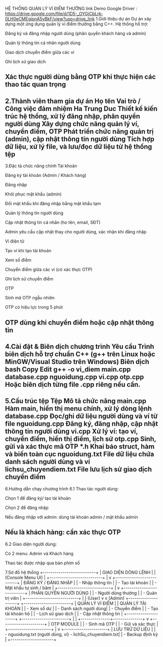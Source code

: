 HỆ THỐNG QUẢN LÝ VÍ ĐIỂM THƯỞNG 
link Demo Google Driver : https://drive.google.com/file/d/1D5-_OYGjCbLrk-0LH0eCMEgjpnA5yBkF/view?usp=drive_link
1.Giới thiệu dự án
Dự án xây dựng một ứng dụng quản lý ví điểm thưởng bằng C++. Hệ thống hỗ trợ:

Đăng ký và đăng nhập người dùng (phân quyền khách hàng và admin)

Quản lý thông tin cá nhân người dùng

Giao dịch chuyển điểm giữa các ví

Ghi lịch sử giao dịch

Xác thực người dùng bằng OTP khi thực hiện các thao tác quan trọng
----------------------------------------------------------------------------
2.Thành viên tham gia dự án
Họ tên	          Vai trò / Công việc đảm nhiệm
Ha Trung Duc	Thiết kế kiến trúc hệ thống, xử lý đăng nhập, phân quyền người dùng
	            Xây dựng chức năng quản lý ví, chuyển điểm, OTP
               Phát triển chức năng quản trị (admin), cập nhật thông tin người dùng
               Tích hợp dữ liệu, xử lý file, và lưu/đọc dữ liệu từ hệ thống tệp
----------------------------------------------------------------------------
3.Đặc tả chức năng chính
Tài khoản

Đăng ký tài khoản (Admin / Khách hàng)

Đăng nhập

Khôi phục mật khẩu (admin)

Đổi mật khẩu khi đăng nhập bằng mật khẩu tạm

Quản lý thông tin người dùng

Cập nhật thông tin cá nhân (ho tên, email, SĐT)

Admin yêu cầu cập nhật thay cho người dùng, xác nhận khi đăng nhập

Ví điện tử

Tạo ví khi tạo tài khoản

Xem số điểm

Chuyển điểm giữa các ví (có xác thực OTP)

Ghi lịch sử chuyển điểm

OTP

Sinh mã OTP ngẫu nhiên

OTP có hiệu lực trong 5 phút

OTP dùng khi chuyển điểm hoặc cập nhật thông tin
----------------------------------------------------------------------------
4.Cài đặt & Biên dịch chương trình
Yêu cầu
Trình biên dịch hỗ trợ chuẩn C++ (g++ trên Linux hoặc MinGW/Visual Studio trên Windows)
Biên dịch
bash
Copy
Edit
g++ -o vi_diem main.cpp database.cpp nguoidung.cpp vi.cpp otp.cpp
Hoặc biên dịch từng file .cpp riêng nếu cần.
----------------------------------------------------------------------------
5.Cấu trúc tệp
Tệp	Mô tả chức năng
main.cpp	Hàm main, hiển thị menu chính, xử lý dòng lệnh
database.cpp	Đọc/ghi dữ liệu người dùng và ví từ file
nguoidung.cpp	Đăng ký, đăng nhập, cập nhật thông tin người dùng
vi.cpp	Xử lý ví: tạo ví, chuyển điểm, hiển thị điểm, lịch sử
otp.cpp	Sinh, gửi và xác thực mã OTP
*.h	Khai báo struct, hàm và biến toàn cục
nguoidung.txt	File dữ liệu chứa danh sách người dùng và ví
lichsu_chuyendiem.txt	File lưu lịch sử giao dịch chuyển điểm
----------------------------------------------------------------------------
6.Hướng dẫn chạy chương trình
6.1 Thao tác người dùng:

Chọn 1 để đăng ký/ tạo tài khoản

Chọn 2 để đăng nhập

Nếu đăng nhập với admin: dùng tài khoản admin / mật khẩu admin

Nếu là khách hàng: cần xác thực OTP
----------------------------------------------------------------------------
6.2 Giao diện người dùng:

Có 2 menu: Admin và Khách hàng

Thao tác được nhập qua bàn phím số

7.Sơ đồ hệ thống
             +---------------------------+
             |   GIAO DIỆN DÒNG LỆNH     |
             |   (Console Menu UI)       |
             +---------------------------+
                        |
                        v
             +---------------------------+
             |  ĐĂNG KÝ / ĐĂNG NHẬP      |
             | - Nhập thông tin          |
             | - Tạo tài khoản           |
             | - Mật khẩu tự sinh / băm |
             +---------------------------+
                        |
                        v
             +---------------------------+
             |     PHÂN QUYỀN NGƯỜI DÙNG |
             | - Người dùng thường       |
             | - Quản trị viên           |
             +---------------------------+
               |                     |
        (User) v                     v (Admin)
+---------------------+   +------------------------+
| QUẢN LÝ VÍ ĐIỂM      |   |  QUẢN LÝ TÀI KHOẢN     |
| - Xem số dư         |   | - Danh sách người dùng|
| - Chuyển điểm       |   | - Tạo tài khoản hộ    |
| - Lịch sử giao dịch |   | - Cập nhật thông tin  |
+---------------------+   +------------------------+
        |                               |
        +---------------+---------------+
                        v
              +----------------------+
              |      OTP MODULE      |
              | - Sinh mã OTP        |
              | - Gửi và xác thực    |
              +----------------------+
                        |
                        v
              +----------------------+
              |   LƯU TRỮ DỮ LIỆU    |
              | - nguoidung.txt (người dùng, ví)
                - lichSu_chuyendiem.txt|
              | - Backup định kỳ     |
              +----------------------+

